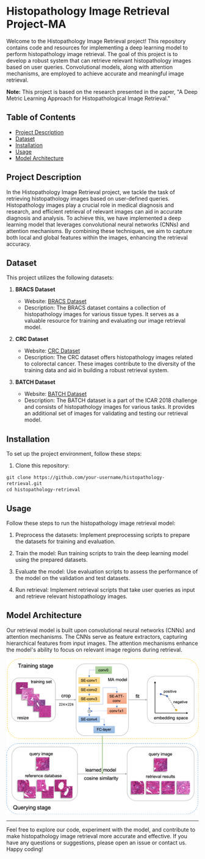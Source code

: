 # Histopathology Image Retrieval Project-MA

 

Welcome to the Histopathology Image Retrieval project! This repository contains code and resources for implementing a deep learning model to perform histopathology image retrieval. The goal of this project is to develop a robust system that can retrieve relevant histopathology images based on user queries. Convolutional models, along with attention mechanisms, are employed to achieve accurate and meaningful image retrieval.

**Note:** This project is based on the research presented in the paper, "A Deep Metric Learning Approach for Histopathological Image Retrieval."


## Table of Contents

- [Project Description](#project-description)
- [Dataset](#dataset)
- [Installation](#installation)
- [Usage](#usage)
- [Model Architecture](#model-architecture)

## Project Description

In the Histopathology Image Retrieval project, we tackle the task of retrieving histopathology images based on user-defined queries. Histopathology images play a crucial role in medical diagnosis and research, and efficient retrieval of relevant images can aid in accurate diagnosis and analysis. To achieve this, we have implemented a deep learning model that leverages convolutional neural networks (CNNs) and attention mechanisms. By combining these techniques, we aim to capture both local and global features within the images, enhancing the retrieval accuracy.

## Dataset

This project utilizes the following datasets:

1. **BRACS Dataset**
   - Website: [BRACS Dataset](https://www.bracs.icar.cnr.it/)
   - Description: The BRACS dataset contains a collection of histopathology images for various tissue types. It serves as a valuable resource for training and evaluating our image retrieval model.

2. **CRC Dataset**
   - Website: [CRC Dataset](https://warwick.ac.uk/fac/cross_fac/tia/data/extended_crc_grading/)
   - Description: The CRC dataset offers histopathology images related to colorectal cancer. These images contribute to the diversity of the training data and aid in building a robust retrieval system.

3. **BATCH Dataset**
   - Website: [BATCH Dataset](https://iciar2018-challenge.grand-challenge.org/Dataset/)
   - Description: The BATCH dataset is a part of the ICAR 2018 challenge and consists of histopathology images for various tasks. It provides an additional set of images for validating and testing our retrieval model.

## Installation

To set up the project environment, follow these steps:

1. Clone this repository:
```   
git clone https://github.com/your-username/histopathology-retrieval.git
cd histopathology-retrieval
```


## Usage

Follow these steps to run the histopathology image retrieval model:

1. Preprocess the datasets: Implement preprocessing scripts to prepare the datasets for training and evaluation.

2. Train the model: Run training scripts to train the deep learning model using the prepared datasets.

3. Evaluate the model: Use evaluation scripts to assess the performance of the model on the validation and test datasets.

4. Run retrieval: Implement retrieval scripts that take user queries as input and retrieve relevant histopathology images.

## Model Architecture

Our retrieval model is built upon convolutional neural networks (CNNs) and attention mechanisms. The CNNs serve as feature extractors, capturing hierarchical features from input images. The attention mechanisms enhance the model's ability to focus on relevant image regions during retrieval.

![Model Architecture](https://github.com/easonyang1996/DML_HistoImgRetrieval/blob/master/figs/framework.jpeg)






---

Feel free to explore our code, experiment with the model, and contribute to make histopathology image retrieval more accurate and effective. If you have any questions or suggestions, please open an issue or contact us. Happy coding!

